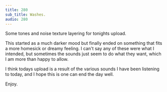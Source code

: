 ```yaml
---
title: 280
sub_title: Washes.
audio: 280
---
```


Some tones and noise texture layering for tonights upload. 

This started as a much darker mood but finally ended on something that fits a more homesick or dreamy feeling. I can't say any of these were what I intended, but sometimes the sounds just seem to do what they want, which I am more than happy to allow.

I think todays upload is a result of the various sounds I have been listening to today, and I hope this is one can end the day well.

Enjoy.